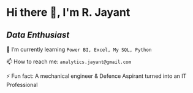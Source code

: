 
# Hi there 👋, I'm R. Jayant
## _Data Enthusiast_




🌱 I’m currently learning `Power BI, Excel, My SQL, Python`

📫 How to reach me: `analytics.jayant@gmail.com`

⚡ Fun fact: A mechanical engineer & Defence Aspirant turned into an IT Professional

